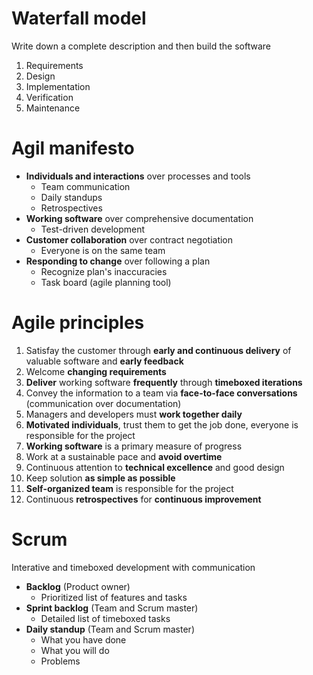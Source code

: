 # Waterfall model

Write down a complete description and then build the software

1. Requirements
2. Design
3. Implementation
4. Verification
5. Maintenance

# Agil manifesto
- **Individuals and interactions** over processes and tools
    - Team communication
    - Daily standups
    - Retrospectives
- **Working software** over comprehensive documentation
    - Test-driven development
- **Customer collaboration** over contract negotiation
    - Everyone is on the same team
- **Responding to change** over following a plan
    - Recognize plan's inaccuracies
    - Task board (agile planning tool)

# Agile principles
1. Satisfay the customer through **early and continuous delivery** of valuable
   software and **early feedback**
2. Welcome **changing requirements**
3. **Deliver** working software **frequently** through **timeboxed iterations**
4. Convey the information to a team via **face-to-face conversations**
   (communication over documentation)
5. Managers and developers must **work together daily**
6. **Motivated individuals**, trust them to get the job done, everyone is
   responsible for the project
7. **Working software** is a primary measure of progress
8. Work at a sustainable pace and **avoid overtime**
9. Continuous attention to **technical excellence** and good design
10. Keep solution **as simple as possible**
11. **Self-organized team** is responsible for the project
12. Continuous **retrospectives** for **continuous improvement**

# Scrum

Interative and timeboxed development with communication

- **Backlog** (Product owner)
    - Prioritized list of features and tasks
- **Sprint backlog** (Team and Scrum master)
    - Detailed list of timeboxed tasks
- **Daily standup** (Team and Scrum master)
    - What you have done
    - What you will do
    - Problems
